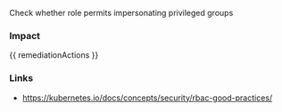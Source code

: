 
Check whether role permits impersonating privileged groups

### Impact
<!-- Add Impact here -->

<!-- DO NOT CHANGE -->
{{ remediationActions }}

### Links
- https://kubernetes.io/docs/concepts/security/rbac-good-practices/


